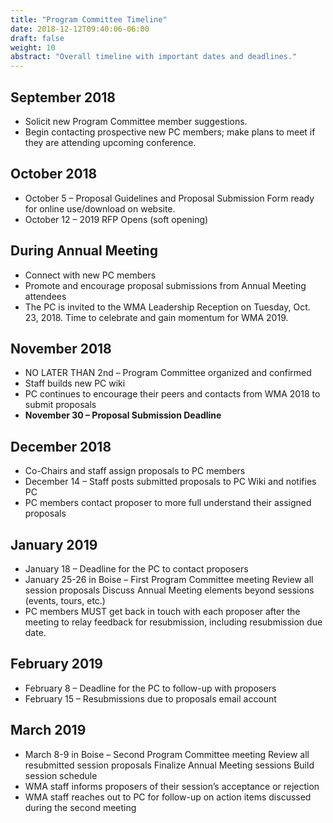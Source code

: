 ```yaml
---
title: "Program Committee Timeline"
date: 2018-12-12T09:40:06-06:00
draft: false
weight: 10
abstract: "Overall timeline with important dates and deadlines."
---
```


## September 2018

* Solicit new Program Committee member suggestions.
* Begin contacting prospective new PC members; make plans to meet if they are attending upcoming conference.

## October 2018

* October 5 – Proposal Guidelines and Proposal Submission Form ready for online use/download on website.
* October 12 – 2019 RFP Opens (soft opening)

## During Annual Meeting

* Connect with new PC members
* Promote and encourage proposal submissions from Annual Meeting attendees
* The PC is invited to the WMA Leadership Reception on Tuesday, Oct. 23, 2018. Time to celebrate and gain momentum for WMA 2019.

## November 2018

* NO LATER THAN 2nd – Program Committee organized and confirmed
* Staff builds new PC wiki
* PC continues to encourage their peers and contacts from WMA 2018 to submit proposals
* __November 30 – Proposal Submission Deadline__


## December 2018

* Co-Chairs and staff assign proposals to PC members
* December 14 – Staff posts submitted proposals to PC Wiki and notifies PC
* PC members contact proposer to more full understand their assigned proposals

## January 2019

* January 18 – Deadline for the PC to contact proposers
* January 25-26 in Boise – First Program Committee meeting
    Review all session proposals
    Discuss Annual Meeting elements beyond sessions (events, tours, etc.)
* PC members MUST get back in touch with each proposer after the meeting to relay feedback for resubmission, including resubmission due date.

## February 2019

* February 8 – Deadline for the PC to follow-up with proposers
* February 15 – Resubmissions due to proposals email account

## March 2019

* March 8-9 in Boise – Second Program Committee meeting
    Review all resubmitted session proposals
    Finalize Annual Meeting sessions
    Build session schedule
* WMA staff informs proposers of their session’s acceptance or rejection
* WMA staff reaches out to PC for follow-up on action items discussed during the second meeting
